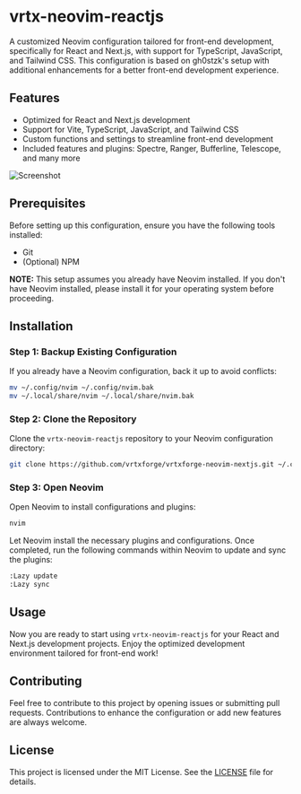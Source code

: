 # vrtx-neovim-reactjs

A customized Neovim configuration tailored for front-end development, specifically for React and Next.js, with support for TypeScript, JavaScript, and Tailwind CSS. This configuration is based on gh0stzk's setup with additional enhancements for a better front-end development experience.

## Features

- Optimized for React and Next.js development
- Support for Vite, TypeScript, JavaScript, and Tailwind CSS
- Custom functions and settings to streamline front-end development
- Included features and plugins: Spectre, Ranger, Bufferline, Telescope, and many more

![Screenshot](https://res.cloudinary.com/dl5mqatis/image/upload/v1717780439/vrtxforge/neovim-front-end-setup/pjte7rpswklhud0d6dzv.png)


## Prerequisites

Before setting up this configuration, ensure you have the following tools installed:

- Git
- (Optional) NPM

**NOTE:** This setup assumes you already have Neovim installed. If you don't have Neovim installed, please install it for your operating system before proceeding.

## Installation

### Step 1: Backup Existing Configuration

If you already have a Neovim configuration, back it up to avoid conflicts:

```sh
mv ~/.config/nvim ~/.config/nvim.bak
mv ~/.local/share/nvim ~/.local/share/nvim.bak
```

### Step 2: Clone the Repository

Clone the `vrtx-neovim-reactjs` repository to your Neovim configuration directory:

```sh
git clone https://github.com/vrtxforge/vrtxforge-neovim-nextjs.git ~/.config/nvim
```

### Step 3: Open Neovim

Open Neovim to install configurations and plugins:

```sh
nvim
```

Let Neovim install the necessary plugins and configurations. Once completed, run the following commands within Neovim to update and sync the plugins:

```sh
:Lazy update
:Lazy sync
```

## Usage

Now you are ready to start using `vrtx-neovim-reactjs` for your React and Next.js development projects. Enjoy the optimized development environment tailored for front-end work!

## Contributing

Feel free to contribute to this project by opening issues or submitting pull requests. Contributions to enhance the configuration or add new features are always welcome.

## License

This project is licensed under the MIT License. See the [LICENSE](LICENSE) file for details.
